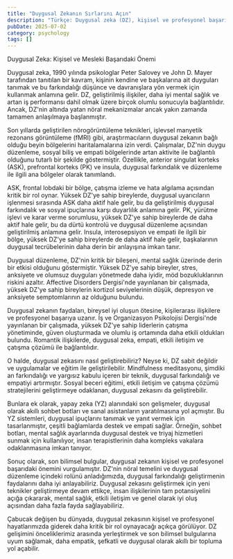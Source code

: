 ```yaml
---
title: "Duygusal Zekanın Sırlarını Açın"
description: "Türkçe: Duygusal zeka (DZ), kişisel ve profesyonel başarının olmazsa olmaz bir parçası olarak uzu..."
pubDate: 2025-07-02
category: psychology
tags: []
---
```


Duygusal Zeka: Kişisel ve Mesleki Başarıdaki Önemi

Duygusal zeka, 1990 yılında psikologlar Peter Salovey ve John D. Mayer tarafından tanıtılan bir kavram, kişinin kendine ve başkalarına ait duyguları tanımak ve bu farkındalığı düşünce ve davranışlara yön vermek için kullanmak anlamına gelir. DZ, geliştirilmiş ilişkiler, daha iyi mental sağlık ve artan iş performansı dahil olmak üzere birçok olumlu sonucuyla bağlantılıdır. Ancak, DZ'nin altında yatan nöral mekanizmalar ancak yakın zamanda tamamen anlaşılmaya başlanmıştır.

Son yıllarda geliştirilen nörogörüntüleme teknikleri, işlevsel manyetik rezonans görüntüleme (fMRI) gibi, araştırmacıların duygusal zekanın bağlı olduğu beyin bölgelerini haritalamalarına izin verdi. Çalışmalar, DZ'nin duygu düzenleme, sosyal biliş ve empati bölgelerinde artan aktivite ile bağlantılı olduğunu tutarlı bir şekilde göstermiştir. Özellikle, anterior singulat korteks (ASK), prefrontal korteks (PK) ve insula, duygusal farkındalık ve düzenleme ile ilgili ana bölgeler olarak tanımlandı.

ASK, frontal lobdaki bir bölge, çatışma izleme ve hata algılama açısından kritik bir rol oynar. Yüksek DZ'ye sahip bireylerde, duygusal uyarıcıların işlenmesi sırasında ASK daha aktif hale gelir, bu da geliştirilmiş duygusal farkındalık ve sosyal ipuçlarına karşı duyarlılık anlamına gelir. PK, yürütme işlevi ve karar verme sorumlusu, yüksek DZ'ye sahip bireylerde de daha aktif hale gelir, bu da dürtü kontrolü ve duygusal düzenleme açısından geliştirilmiş anlamına gelir. Insula, interosepsiyon ve empati ile ilgili bir bölge, yüksek DZ'ye sahip bireylerde de daha aktif hale gelir, başkalarının duygusal tecrübelerinin daha derin bir anlayışına imkan tanır.

Duygusal düzenleme, DZ'nin kritik bir bileşeni, mental sağlık üzerinde derin bir etkisi olduğunu göstermiştir. Yüksek DZ'ye sahip bireyler, stres, anksiyete ve olumsuz duyguları yönetmede daha iyidir, möd bozukluklarının riskini azaltır. Affective Disorders Dergisi'nde yayınlanan bir çalışmada, yüksek DZ'ye sahip bireylerin kortizol seviyelerinin düşük, depresyon ve anksiyete semptomlarının az olduğunu bulundu.

Duygusal zekanın faydaları, bireysel iyi oluşun ötesine, kişilerarası ilişkilere ve profesyonel başarıya uzanır. İş ve Organizasyon Psikolojisi Dergisi'nde yayınlanan bir çalışmada, yüksek DZ'ye sahip liderlerin çatışma yönetiminde, güven oluşturmada ve olumlu iş ortamında daha etkili oldukları bulundu. Romantik ilişkilerde, duygusal zeka, empati, etkili iletişim ve çatışma çözümü ile bağlantılıdır.

O halde, duygusal zekasını nasıl geliştirebiliriz? Neyse ki, DZ sabit değildir ve uygulamalar ve eğitim ile geliştirilebilir. Mindfulness meditasyonu, şimdiki an farkındalığı ve yargısız kabulu içeren bir teknik, duygusal farkındalığı ve empatiyi artırmıştır. Sosyal beceri eğitimi, etkili iletişim ve çatışma çözümü stratejilerini geliştirmeye odaklanan, duygusal zekasını da geliştirebilir.

Bunlara ek olarak, yapay zeka (YZ) alanındaki son gelişmeler, duygusal olarak akıllı sohbet botları ve sanal asistanların yaratılmasına yol açmıştır. Bu YZ sistemleri, duygusal ipuçlarını tanımak ve yanıt vermek için tasarlanmıştır, çeşitli bağlamlarda destek ve empati sağlar. Örneğin, sohbet botları, mental sağlık ayarlarında duygusal destek ve triyaj hizmetleri sunmak için kullanılıyor, insan terapistlerinin daha kompleks vakalara odaklanmasına imkan tanıyor.

Sonuç olarak, son bilimsel bulgular, duygusal zekanın kişisel ve profesyonel başarıdaki önemini vurgulamıştır. DZ'nin nöral temelini ve duygusal düzenleme içindeki rolünü anladığımızda, duygusal farkındalığı geliştirmenin faydalarını daha iyi anlayabiliriz. Duygusal zekasını geliştirmek için yeni teknikler geliştirmeye devam ettikçe, insan ilişkilerinin tam potansiyelini açığa çıkararak, mental sağlık, etkili iletişim ve genel olarak iyi oluş açısından daha fazla fayda sağlayabiliriz.

Çabucak değişen bu dünyada, duygusal zekasının kişisel ve profesyonel hayatlarımızda giderek daha kritik bir rol oynayacağı açıkça görülüyor. DZ gelişimini önceliklerimiz arasında yerleştirmek ve son bilimsel bulgularına uyum sağlamak, daha empatik, şefkatli ve duygusal olarak akıllı bir topluma yol açabilir.